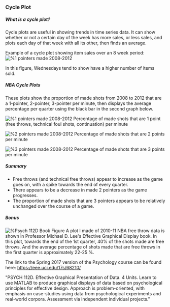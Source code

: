 ### Cycle Plot
##### What is a cycle plot?
Cycle plots are useful in showing trends in time series data. It can show whether or not a certain day of the week has more sales, or less sales, and plots each day of that week with all its other, then finds an average.

Example of a cycle plot showing item sales over an 8 week period:
![%1 pointers made 2008-2012](./NBA%20Cycle%20Plots%20-%20Rate%20of%20Made%20Shots/item_cycle.png)

In this figure, Wednesdays tend to show have a higher number of items sold.

##### NBA Cycle Plots
These plots show the proportion of made shots from 2008 to 2012 that are a 1-pointer, 2-pointer, 3-pointer per minute, then displays the average percentage per quarter using the black bar in the second graph below.

![%1 pointers made 2008-2012](./NBA%20Cycle%20Plots%20-%20Rate%20of%20Made%20Shots/1_Point_Made_Frequency.png)
Percentage of made shots that are 1 point  (free throws, technical foul shots, continuation) per minute

![%2 pointers made 2008-2012](./NBA%20Cycle%20Plots%20-%20Rate%20of%20Made%20Shots/2_Point_Made_Frequency.png)
Percentage of made shots that are 2 points per minute

![%3 pointers made 2008-2012](./NBA%20Cycle%20Plots%20-%20Rate%20of%20Made%20Shots/3_Point_Made_Frequency.png)
Percentage of made shots that are 3 points per minute

##### Summary
- Free throws (and technical free throws) appear to increase as the game goes on, with a spike towards the end of every quarter.
- There appears to be a decrease in made 2 pointers as the game progresses.
- The proportion of made shots that are 3 pointers  appears to be relatively unchanged over the course of a game.


##### Bonus
![%Psych 112D Book Figure](./NBA%20Cycle%20Plots%20-%20Rate%20of%20Made%20Shots/CycleBook.png)
A plot I made of 2010-11 NBA free throw data is shown in Professor Michael D. Lee's Effective Graphical Display book. In this plot, towards the end of the 1st quarter, 40% of the shots made are free throws. And the average percentage of shots made that are free throws in the first quarter is approximately 22-25 %.

The link to the Spring 2017 version of the Psychology course can be found here:
https://eee.uci.edu/17s/68210/

"PSYCH 112D. Effective Graphical Presentation of Data. 4 Units. Learn to use MATLAB to produce graphical displays of data based on psychological principles for effective design. Approach is problem-oriented, with emphasis on case-studies using data from psychological experiments and real-world corpora. Assessment via independent individual projects."
